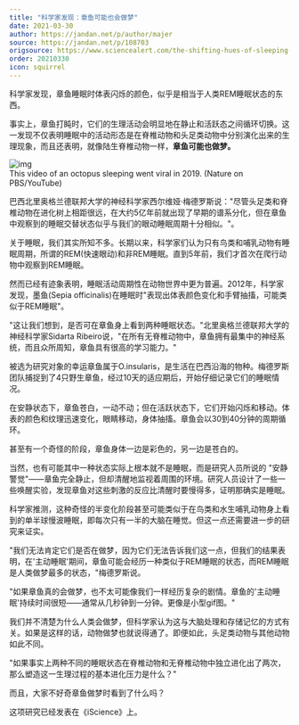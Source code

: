 ```yaml
---
title: "科学家发现：章鱼可能也会做梦"
date: 2021-03-30
author: https://jandan.net/p/author/majer
source: https://jandan.net/p/108703
origsource: https://www.sciencealert.com/the-shifting-hues-of-sleeping-octopuses-indicate-a-second-sleep-state
order: 20210330
icon: squirrel
---
```


科学家发现，章鱼睡眠时体表闪烁的颜色，似乎是相当于人类REM睡眠状态的东西。

事实上，章鱼打盹时，它们的生理活动会明显地在静止和活跃态之间循环切换。这一发现不仅表明睡眠中的活动形态是在脊椎动物和头足类动物中分别演化出来的生理现象，而且还表明，就像陆生脊椎动物一样，**章鱼可能也做梦。**

![img](media/108703_01.gif)  
This video of an octopus sleeping went viral in 2019. (Nature on PBS/YouTube)

巴西北里奥格兰德联邦大学的神经科学家西尔维娅·梅德罗斯说："尽管头足类和脊椎动物在进化树上相距很远，在大约5亿年前就出现了早期的谱系分化，但在章鱼中观察到的睡眠交替状态似乎与我们的眼动睡眠周期十分相似。"。

关于睡眠，我们其实所知不多。长期以来，科学家们认为只有鸟类和哺乳动物有睡眠周期，所谓的REM(快速眼动)和非REM睡眠。直到5年前，我们才首次在爬行动物中观察到REM睡眠。

然而已经有迹象表明，睡眠活动周期性在动物世界中更为普遍。2012年，科学家发现，墨鱼(Sepia officinalis)在睡眠时"表现出体表颜色变化和手臂抽搐，可能类似于REM睡眠"。

"这让我们想到，是否可在章鱼身上看到两种睡眠状态。"北里奥格兰德联邦大学的神经科学家Sidarta Ribeiro说，"在所有无脊椎动物中，章鱼拥有最集中的神经系统，而且众所周知，章鱼具有很高的学习能力。"

被选为研究对象的幸运章鱼属于O.insularis，是生活在巴西沿海的物种。梅德罗斯团队捕捉到了4只野生章鱼，经过10天的适应期后，开始仔细记录它们的睡眠情况。

在安静状态下，章鱼苍白，一动不动；但在活跃状态下，它们开始闪烁和移动。体表的颜色和纹理迅速变化，眼睛移动，身体抽搐。章鱼会以30到40分钟的周期循环。

甚至有一个奇怪的阶段，章鱼身体一边是彩色的，另一边是苍白的。

当然，也有可能其中一种状态实际上根本就不是睡眠，而是研究人员所说的 "安静警觉"——章鱼完全静止，但却清醒地监视着周围的环境。研究人员设计了一些一些唤醒实验，发现章鱼对这些刺激的反应比清醒时要慢得多，证明那确实是睡眠。

科学家推测，这种奇怪的半变化阶段甚至可能类似于在鸟类和水生哺乳动物身上看到的单半球慢波睡眠，即每次只有一半的大脑在睡觉。但这一点还需要进一步的研究来证实。

"我们无法肯定它们是否在做梦，因为它们无法告诉我们这一点，但我们的结果表明，在'主动睡眠'期间，章鱼可能会经历一种类似于REM睡眠的状态，而REM睡眠是人类做梦最多的状态，"梅德罗斯说。

"如果章鱼真的会做梦，也不太可能像我们一样经历复杂的剧情。章鱼的'主动睡眠'持续时间很短——通常从几秒钟到一分钟。更像是小型gif图。"

我们并不清楚为什么人类会做梦，但科学家认为这与大脑处理和存储记忆的方式有关。如果是这样的话，动物做梦也就说得通了。即便如此，头足类动物与其他动物如此不同。

"如果事实上两种不同的睡眠状态在脊椎动物和无脊椎动物中独立进化出了两次，那么塑造这一生理过程的基本进化压力是什么？"

而且，大家不好奇章鱼做梦时看到了什么吗？

这项研究已经发表在《iScience》上。